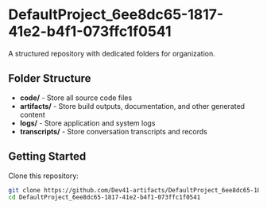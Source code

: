 # DefaultProject_6ee8dc65-1817-41e2-b4f1-073ffc1f0541
A structured repository with dedicated folders for organization.

## Folder Structure

- **code/** - Store all source code files
- **artifacts/** - Store build outputs, documentation, and other generated content
- **logs/** - Store application and system logs
- **transcripts/** - Store conversation transcripts and records

## Getting Started

Clone this repository:
```bash
git clone https://github.com/Dev41-artifacts/DefaultProject_6ee8dc65-1817-41e2-b4f1-073ffc1f0541
cd DefaultProject_6ee8dc65-1817-41e2-b4f1-073ffc1f0541
```
